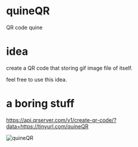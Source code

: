 # quineQR
QR code quine

# idea
create a QR code that storing gif image file of itself.

feel free to use this idea.

# a boring stuff

https://api.qrserver.com/v1/create-qr-code/?data=https://tinyurl.com/quineQR

![quineQR](https://user-images.githubusercontent.com/50865315/154201428-37d0732d-9c3f-4fbb-8e51-35b9bfe0efef.png)
